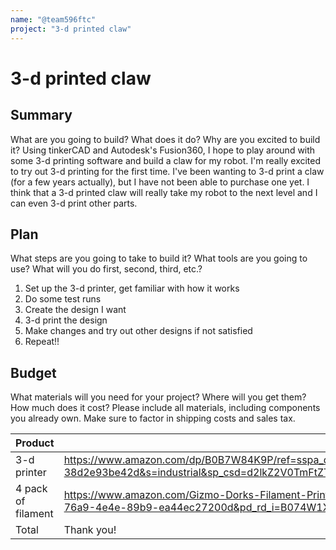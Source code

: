 ```yaml
---
name: "@team596ftc"
project: "3-d printed claw"
---
```


# 3-d printed claw

## Summary

What are you going to build? What does it do? Why are you excited to build it?
Using tinkerCAD and Autodesk's Fusion360, I hope to play around with some 3-d printing software and build a claw for my robot. I'm really excited to try out 3-d printing for the first time.
I've been wanting to 3-d print a claw (for a few years actually), but I have not been able to purchase one yet. I think that a 3-d printed claw will really take my robot to the next level and I can even 3-d print other parts.

## Plan

What steps are you going to take to build it? What tools are you going to use? What will you do first, second, third, etc.?
1. Set up the 3-d printer, get familiar with how it works
2. Do some test runs
3. Create the design I want
4. 3-d print the design
5. Make changes and try out other designs if not satisfied
6. Repeat!!

## Budget

What materials will you need for your project? Where will you get them? How much does it cost? Please include all materials, including components you already own. Make sure to factor in shipping costs and sales tax.

| Product         | Supplier/Link                         | Cost   |
| --------------- | ------------------------------------- | ------ |
| 3-d printer   | https://www.amazon.com/dp/B0B7W84K9P/ref=sspa_dk_detail_0?pd_rd_i=B0B7W84K9P&pd_rd_w=YDx4L&content-id=amzn1.sym.46bad5f6-1f0a-4167-9a8b-c8a82fa48a54&pf_rd_p=46bad5f6-1f0a-4167-9a8b-c8a82fa48a54&pf_rd_r=V6P4WMDBD8JQKKXQVYK6&pd_rd_wg=dwgwb&pd_rd_r=9f8d0dcb-d581-484a-a487-38d2e93be42d&s=industrial&sp_csd=d2lkZ2V0TmFtZT1zcF9kZXRhaWw&spLa=ZW5jcnlwdGVkUXVhbGlmaWVyPUFRNTRFUzVFOVBTTlYmZW5jcnlwdGVkSWQ9QTAxNzQ3MjlHSU40VTlBVjNRVlYmZW5jcnlwdGVkQWRJZD1BMDk0NjcyMTNDMkdQOUlXOTc5SUEmd2lkZ2V0TmFtZT1zcF9kZXRhaWwmYWN0aW9uPWNsaWNrUmVkaXJlY3QmZG9Ob3RMb2dDbGljaz10cnVl&th=1 | $209.00 |
| 4 pack of filament | https://www.amazon.com/Gizmo-Dorks-Filament-Printers-1-75mm/dp/B074W1XFRX/ref=d_bmx_dp_498cxron_sccl_4_1/138-2271719-5126418?pd_rd_w=rKkuA&content-id=amzn1.sym.7ee0b8bd-6e91-49e1-a580-2818f27014e3&pf_rd_p=7ee0b8bd-6e91-49e1-a580-2818f27014e3&pf_rd_r=ZZES271K4HFKK3Y1FJ47&pd_rd_wg=asZK4&pd_rd_r=f2fd4f56-76a9-4e4e-89b9-ea44ec27200d&pd_rd_i=B074W1XFRX&psc=1 | $24.95 |
| Total           |          Thank you!                  | $233.95 |
